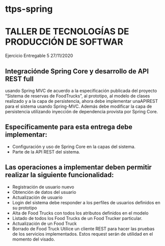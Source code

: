 # ttps-spring

# TALLER DE TECNOLOGÍAS DE PRODUCCIÓN DE SOFTWAR

Ejercicio Entregable 5 27/11/2020 

## Integraciónde Spring Core y desarrollo de API REST full 

usando Spring MVC de acuerdo a la especificación publicada del proyecto 
“Sistema de reservas de FoodTrucks”, al prototipo, al modelo de clases realizado
y a la capa de persistencia, ahora debe implementar una 
​APIREST para el sistema usando ​Spring-MVC.
​Además debe modificar la capa de persistencia ​utilizando inyección de dependencia 
provista por Spring Core​.
## Específicamente para esta entrega debe implementar:
 - Configuración y uso de ​Spring Core en la capas del sistema​.
 - Parte de la API REST del sistema. 
## Las operaciones a implementar deben permitir realizar la siguiente funcionalidad:
  - Registración de usuario nuevo
  - Obtención de datos del usuario
  - Actualización de usuario
  - Login del sistema debe responder a los perfiles de usuarios definidos en su prototipo
  - Alta de Food Trucks con todos los atributos definidos en el modelo
  - Listado de todos los Food Trucks de un Food Trucker particular.
  - Actualización de un Food Truck
  - Borrado de Food Truck 
Utilice un cliente REST para hacer las pruebas de los servicios implementados.
Estos request serán de utilidad en el momento del visado.
